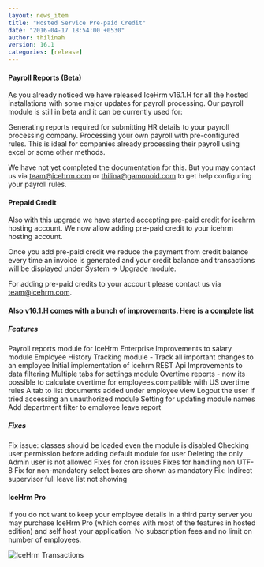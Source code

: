 ```yaml
---
layout: news_item
title: "Hosted Service Pre-paid Credit"
date: "2016-04-17 18:54:00 +0530"
author: thilinah
version: 16.1
categories: [release]
---
```


#### Payroll Reports (Beta)

As you already noticed we have released IceHrm v16.1.H for all the hosted installations with some major updates for payroll processing. Our payroll module is still in beta and it can be currently used for:

Generating reports required for submitting HR details to your payroll processing company.
Processing your own payroll with pre-configured rules. This is ideal for companies already processing their payroll using excel or some other methods.

We have not yet completed the documentation for this. But you may contact us via team@icehrm.com or thilina@gamonoid.com to get help configuring your payroll rules.

#### Prepaid Credit

Also with this upgrade we have started accepting pre-paid credit for icehrm hosting account. We now allow adding pre-paid credit to your icehrm hosting account.

Once you add pre-paid credit we reduce the payment from credit balance every time an invoice is generated and your credit balance and transactions will be displayed under System -> Upgrade module.

For adding pre-paid credits to your account please contact us via team@icehrm.com.


#### Also v16.1.H comes with a bunch of improvements. Here is a complete list

##### Features
 Payroll reports module for IceHrm Enterprise
 Improvements to salary module
 Employee History Tracking module - Track all important changes to an employee
 Initial implementation of icehrm REST Api
 Improvements to data filtering
 Multiple tabs for settings module
 Overtime reports - now its possible to calculate overtime for employees.compatible with US overtime rules
 A tab to list documents added under employee view
 Logout the user if tried accessing an unauthorized module
 Setting for updating module names
 Add department filter to employee leave report
 
##### Fixes
 Fix issue: classes should be loaded even the module is disabled
 Checking user permission before adding default module for user
 Deleting the only Admin user is not allowed
 Fixes for cron issues
 Fixes for handling non UTF-8
 Fix for non-mandatory select boxes are shown as mandatory
 Fix: Indirect supervisor full leave list not showing

#### IceHrm Pro

If you do not want to keep your employee details in a third party server you may purchase IceHrm Pro (which comes with most of the features in hosted edition) and self host your application. No subscription fees and no limit on number of employees.

![IceHrm Transactions](https://icehrm.s3.amazonaws.com/images/blog-images/icehrm_transactions.png)
    
